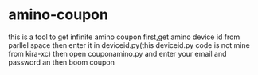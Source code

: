 # amino-coupon

this is a tool to get infinite  amino coupon
first,get amino device id from parllel space
then enter it in deviceid.py(this deviceid.py code is not mine from kira-xc)
then open couponamino.py
and enter your email and password 
an then boom coupon
